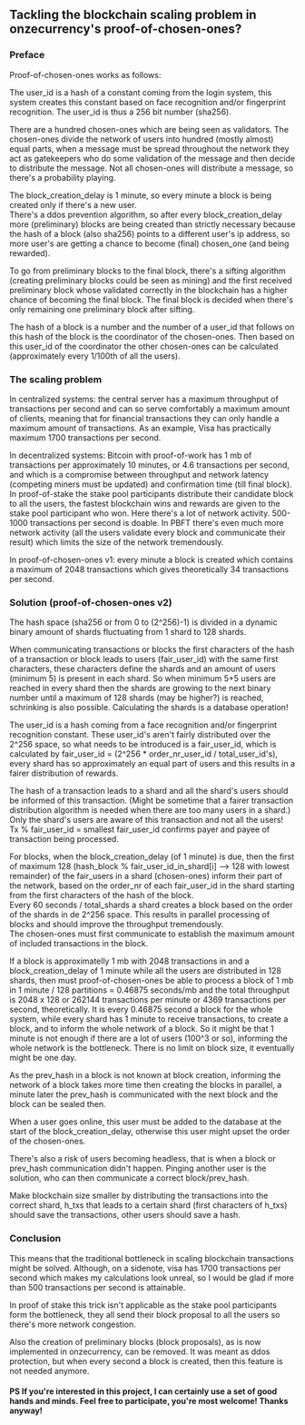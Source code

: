 ## Tackling the blockchain scaling problem in onzecurrency's proof-of-chosen-ones?

### Preface

Proof-of-chosen-ones works as follows:

The user_id is a hash of a constant coming from the login system, this system creates this constant based on face recognition and/or fingerprint recognition. The user_id is thus a 256 bit number (sha256).

There are a hundred chosen-ones which are being seen as validators. The chosen-ones divide the network of users into hundred (mostly almost) equal parts, when a message must be spread throughout the network they act as gatekeepers who do some validation of the message and then decide to distribute the message. Not all chosen-ones will distribute a message, so there's a probability playing.

The block_creation_delay is 1 minute, so every minute a block is being created only if there's a new user.  
There's a ddos prevention algorithm, so after every block_creation_delay more (preliminary) blocks are being created than strictly necessary because the hash of a block (also sha256) points to a different user's ip address, so more user's are getting a chance to become (final) chosen_one (and being rewarded).

To go from preliminary blocks to the final block, there's a sifting algorithm (creating preliminary blocks could be seen as mining) and the first received preliminary block whose validated correctly in the blockchain has a higher chance of becoming the final block. The final block is decided when there's only remaining one preliminary block after sifting.

The hash of a block is a number and the number of a user_id that follows on this hash of the block is the coordinator of the chosen-ones. Then based on this user_id of the coordinator the other chosen-ones can be calculated (approximately every 1/100th of all the users).

### The scaling problem

In centralized systems: the central server has a maximum throughput of transactions per second and can so serve comfortably a maximum amount of clients, meaning that for financial transactions they can only handle a maximum amount of transactions. As an example, Visa has practically maximum 1700 transactions per second.

In decentralized systems: Bitcoin with proof-of-work has 1 mb of transactions per approximately 10 minutes, or 4.6 transactions per second, and which is a compromise between throughput and network latency (competing miners must be updated) and confirmation time (till final block). In proof-of-stake the stake pool participants distribute their candidate block to all the users, the fastest blockchain wins and rewards are given to the stake pool participant who won. Here there's a lot of network activity. 500-1000 transactions per second is doable. In PBFT there's even much more network activity (all the users validate every block and communicate their result) which limits the size of the network tremendously.

In proof-of-chosen-ones v1: every minute a block is created which contains a maximum of 2048 transactions which gives theoretically 34 transactions per second.

### Solution (proof-of-chosen-ones v2)

The hash space (sha256 or from 0 to (2^256)-1) is divided in a dynamic binary amount of shards fluctuating from 1 shard to 128 shards.

When communicating transactions or blocks the first characters of the hash of a transaction or block leads to users (fair_user_id) with the same first characters, these characters define the shards and an amount of users (minimum 5) is present in each shard. So when minimum 5+5 users are reached in every shard then the shards are growing to the next binary number until a maximum of 128 shards (may be higher?) is reached, schrinking is also possible. Calculating the shards is a database operation!

The user_id is a hash coming from a face recognition and/or fingerprint recognition constant. These user_id's aren't fairly distributed over the 2^256 space, so what needs to be introduced is a fair_user_id, which is calculated by fair_user_id = (2^256 * order_nr_user_id / total_user_id's), every shard has so approximately an equal part of users and this results in a fairer distribution of rewards.

The hash of a transaction leads to a shard and all the shard's users should be informed of this transaction. (Might be sometime that a fairer transaction distribution algorithm is needed when there are too many users in a shard.) Only the shard's users are aware of this transaction and not all the users!  
Tx % fair_user_id = smallest fair_user_id confirms payer and payee of transaction being processed.

For blocks, when the block_creation_delay (of 1 minute) is due, then the first of maximum 128 (hash_block % fair_user_id_in_shard[i] --> 128 with lowest remainder) of the fair_users in a shard (chosen-ones) inform their part of the network, based on the order_nr of each fair_user_id in the shard starting from the first characters of the hash of the block.  
Every 60 seconds / total_shards a shard creates a block based on the order of the shards in de 2^256 space. This results in parallel processing of blocks and should improve the throughput tremendously.  
The chosen-ones must first communicate to establish the maximum amount of included transactions in the block.

If a block is approximatelly 1 mb with 2048 transactions in and a block_creation_delay of 1 minute while all the users are distributed in 128 shards, then must proof-of-chosen-ones be able to process a block of 1 mb in 1 minute / 128 partitions = 0.46875 seconds/mb and the total throughput is 2048 x 128 or 262144 transactions per minute or 4369 transactions per second, theoretically. It is every 0.46875 second a block for the whole system, while every shard has 1 minute to receive transactions, to create a block, and to inform the whole network of a block. So it might be that 1 minute is not enough if there are a lot of users (100^3 or so), informing the whole network is the bottleneck. There is no limit on block size, it eventually might be one day.

As the prev_hash in a block is not known at block creation, informing the network of a block takes more time then creating the blocks in parallel, a minute later the prev_hash is communicated with the next block and the block can be sealed then.

When a user goes online, this user must be added to the database at the start of the block_creation_delay, otherwise this user might upset the order of the chosen-ones.

There's also a risk of users becoming headless, that is when a block or prev_hash communication didn't happen. Pinging another user is the solution, who can then communicate a correct block/prev_hash.

Make blockchain size smaller by distributing the transactions into the correct shard, h_txs that leads to a certain shard (first characters of h_txs) should save the transactions, other users should save a hash.

### Conclusion

This means that the traditional bottleneck in scaling blockchain transactions might be solved. Although, on a sidenote, visa has 1700 transactions per second which makes my calculations look unreal, so I would be glad if more than 500 transactions per second is attainable.

In proof of stake this trick isn't applicable as the stake pool participants form the bottleneck, they all send their block proposal to all the users so there's more network congestion.

Also the creation of preliminary blocks (block proposals), as is now implemented in onzecurrency, can be removed. It was meant as ddos protection, but when every second a block is created, then this feature is not needed anymore.

#### PS If you're interested in this project, I can certainly use a set of good hands and minds. Feel free to participate, you're most welcome! Thanks anyway!